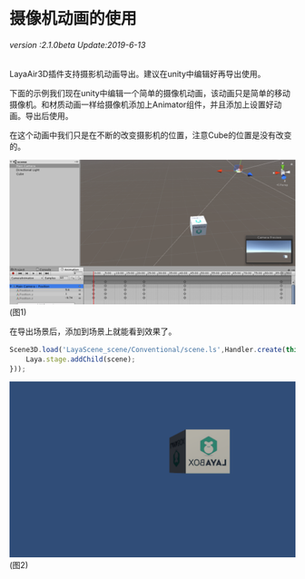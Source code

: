 # 摄像机动画的使用

###### *version :2.1.0beta   Update:2019-6-13*

LayaAir3D插件支持摄影机动画导出。建议在unity中编辑好再导出使用。

下面的示例我们现在unity中编辑一个简单的摄像机动画，该动画只是简单的移动摄像机。和材质动画一样给摄像机添加上Animator组件，并且添加上设置好动画。导出后使用。

在这个动画中我们只是在不断的改变摄影机的位置，注意Cube的位置是没有改变的。

![](img/1.png)<br>(图1)

在导出场景后，添加到场景上就能看到效果了。

```typescript
Scene3D.load('LayaScene_scene/Conventional/scene.ls',Handler.create(this,function(scene:Scene3D):void{
    Laya.stage.addChild(scene);
}));
```

![](img/2.gif)<br>(图2)